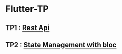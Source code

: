# Flutter-TP
## TP1 : [Rest Api](https://github.com/mohamed-ait/Flutter-TPs/tree/main/tp_rest_api)
## TP2 : [State Management with bloc ](https://github.com/mohamed-ait/Flutter-TPs/tree/main/tp_bloc)

